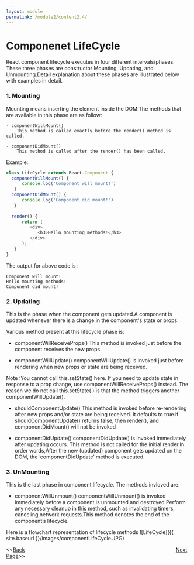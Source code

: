```yaml
---
layout: module
permalink: /module2/content2.4/
---
```


# Componenet LifeCycle

React component lifecycle executes in four different intervals/phases. These three phases are constructor Mounting, Updating, and Unmounting.Detail explanation about these phases are illustrated below with examples in detail.

### 1. Mounting <br>
Mounting means inserting the element inside the DOM.The methods that are available in this phase are as follow:

	- componentWillMount()
		This method is called exactly before the render() method is called.

	- componentDidMount()	
		This method is called after the render() has been called.

Example:

```js
class LifeCycle extends React.Component {
  componentWillMount() {
      console.log('Component will mount!')
   }
  componentDidMount() {
      console.log('Component did mount!')
   }
  
  render() {
      return (
         <div>
            <h3>Hello mounting methods!</h3>
         </div>
      );
   }
}

```

The output for above code is :
```
Component will mount!
Hello mounting methods!
Component did mount!
```

### 2. Updating <br>

This is the phase when the component gets updated.A component is updated whenever there is a change in the component's state or props.

Various method present at this lifecycle phase is:
- componentWillReceiveProps()
This method is invoked just before the component receives the new props.

- componentWillUpdate()
componentWillUpdate() is invoked just before rendering when new props or state are being received.

Note :You cannot call this.setState() here. If you need to update state in response to a prop change, use componentWillReceiveProps() instead. The reason we do not call this.setState( ) is that the method triggers another componentWillUpdate().

- shouldComponentUpdate()
This method is invoked before re-rendering after new props and/or state are being received. It defaults to true.if shouldComponentUpdate() returns false, then render(), and componentDidMount() will not be invoked

- componentDidUpdate()
componentDidUpdate() is invoked immediately after updating occurs. This method is not called for the initial render.In order words,After the new (updated) component gets updated on the DOM, the ‘componentDidUpdate’ method is executed.

### 3. UnMounting <br>
This is the last phase in component lifecycle.
The methods invloved are:

- componentWillUnmount()
componentWillUnmount() is invoked immediately before a component is unmounted and destroyed.Perform any necessary cleanup in this method, such as invalidating timers, canceling network requests.This method denotes the end of the component’s lifecycle.


Here is a flowchart representation of lifecycle methods
![LifeCycle]({{ site.baseurl }}/images/componentLifeCycle.JPG)


<<[Back](/ReactJs/module2/content2.3)&nbsp; &nbsp; &nbsp; &nbsp; &nbsp; &nbsp; &nbsp; &nbsp; &nbsp; &nbsp; &nbsp; &nbsp; &nbsp; &nbsp; &nbsp; &nbsp;&nbsp; &nbsp; &nbsp; &nbsp; &nbsp; &nbsp; &nbsp; &nbsp; &nbsp; &nbsp; &nbsp; &nbsp; &nbsp; &nbsp; &nbsp; &nbsp; &nbsp; &nbsp; &nbsp; &nbsp; &nbsp; &nbsp; &nbsp; &nbsp; &nbsp; &nbsp; &nbsp; &nbsp; &nbsp; &nbsp; &nbsp; &nbsp; &nbsp; &nbsp; &nbsp; &nbsp; &nbsp; [Next Page](/ReactJs/module2/content2.5/)>>